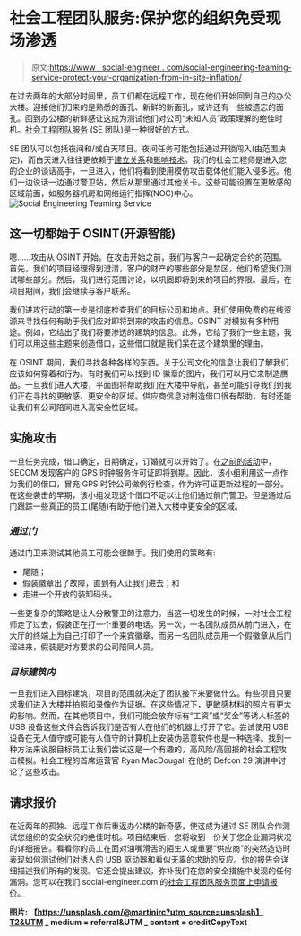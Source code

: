 # 社会工程团队服务:保护您的组织免受现场渗透

> 原文:[https://www . social-engineer . com/social-engineering-teaming-service-protect-your-organization-from-in-site-inflation/](https://www.social-engineer.com/social-engineering-teaming-service-protect-your-organization-from-on-site-infiltration/)

在过去两年的大部分时间里，员工们都在远程工作，现在他们开始回到自己的办公大楼。迎接他们归来的是熟悉的面孔、新鲜的新面孔，或许还有一些被遗忘的面孔。回到办公楼的新鲜感让这成为测试他们对公司“未知人员”政策理解的绝佳时机。[社会工程团队服务](https://www.social-engineer.com/services/social-engineering-teaming-service/) (SE 团队)是一种很好的方式。

SE 团队可以包括夜间和/或白天项目。夜间任务可能包括通过开锁闯入(由范围决定)，而白天进入往往更依赖于[建立关系](https://www.social-engineer.org/framework/psychological-principles/instant-rapport/)和[影响技术](https://www.social-engineer.org/framework/influencing-others/influence-tactics/)。我们的社会工程师是进入您的企业的谈话高手，一旦进入，他们将看到使用模仿攻击载体他们能入侵多远。他们一边说话一边通过警卫站，然后从那里通过其他关卡。这些可能设置在更敏感的区域前面，如服务器机房和网络运行指挥(NOC)中心。
![Social Engineering Teaming Service](../Images/a9ea692e63b71d3e30e5573881fe1750.png)

## 这一切都始于 OSINT(开源智能)

嗯……攻击从 OSINT 开始。在攻击开始之前，我们与客户一起确定合约的范围。首先，我们的项目经理得到澄清，客户的财产的哪些部分是禁区，他们希望我们测试哪些部分。然后，我们进行范围讨论，以巩固即将到来的项目的界限。最后，在项目期间，我们会继续与客户联系。

我们进攻行动的第一步是彻底检查我们的目标公司和地点。我们使用免费的在线资源来寻找任何有助于我们应对即将到来的攻击的信息。OSINT 对模拟有多种用途。例如，它给出了我们将要渗透的建筑的信息。此外，它给了我们一些主题，我们可以用这些主题来创造借口，这些借口就是我们呆在这个建筑里的理由。

在 OSINT 期间，我们寻找各种各样的东西。关于公司文化的信息让我们了解我们应该如何穿着和行为。有时我们可以找到 ID 徽章的图片，我们可以用它来制造赝品。一旦我们进入大楼，平面图将帮助我们在大楼中导航，甚至可能引导我们到我们正在寻找的更敏感、更安全的区域。供应商信息对制造借口很有帮助，有时还能让我们有公司陪同进入高安全性区域。

## 实施攻击

一旦任务完成，借口确定，日期确定，订婚就可以开始了。在[之前的活动](https://www.social-engineer.com/breaking-in-for-noobz-social-engineering-onsite-infiltration/)中，SECOM 发现客户的 GPS 时钟服务许可证即将到期。因此，该小组利用这一点作为我们的借口，冒充 GPS 时钟公司做例行检查，作为许可证更新过程的一部分。在这些袭击的早期，该小组发现这个借口不足以让他们通过前门警卫。但是通过后门跟踪一些真正的员工(尾随)有助于他们进入大楼中更安全的区域。

### *通过门*

通过门卫来测试其他员工可能会很棘手。我们使用的策略有:

*   尾随；
*   假装徽章出了故障，直到有人让我们进去；和
*   走进一个开放的装卸码头。

一些更复杂的策略是让人分散警卫的注意力。当这一切发生的时候，一对社会工程师走了过去，假装正在打一个重要的电话。另一次，一名团队成员从前门进入，在大厅的终端上为自己打印了一个来宾徽章，而另一名团队成员用一个假徽章从后门溜进来，假装是对方要求的公司陪同人员。

### *目标建筑内*

一旦我们进入目标建筑，项目的范围就决定了团队接下来要做什么。有些项目只要求我们进入大楼并拍照和录像作为证据。在这些情况下，更敏感材料的照片有更大的影响。然而，在其他项目中，我们可能会放弃标有“工资”或“奖金”等诱人标签的 USB 设备这些文件会告诉我们是否有人在他们的机器上打开了它。尝试使用 USB 设备在无人值守或可能有人值守的计算机上安装伪恶意软件也是一种选择。找到一种方法来说服目标员工让我们尝试这是一个有趣的，高风险/高回报的社会工程攻击模拟。社会工程的首席运营官 Ryan MacDougall 在他的 Defcon 29 演讲中讨论了这些攻击。

## 请求报价

在近两年的孤独、远程工作后重返办公楼的新奇感，使这成为通过 SE 团队合作测试您组织的安全状况的绝佳时机。项目结束后，您将收到一份关于您企业漏洞状况的详细报告。看看你的员工在面对油嘴滑舌的陌生人或重要“供应商”的突然造访时表现如何测试他们对诱人的 USB 驱动器和看似无辜的求助的反应。你的报告会详细描述我们所有的发现。它还会提出建议，弥补我们在您的安全措施中发现的任何漏洞。您可以在我们 social-engineer.com 的[社会工程团队服务页面上申请报价。](https://www.social-engineer.com/services/social-engineering-teaming-service/)

 **图片:
【https://unsplash.com/@martinirc?utm_source=unsplash】T2&UTM _ medium = referral&UTM _ content = creditCopyText**